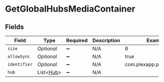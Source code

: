 # GetGlobalHubsMediaContainer


## Fields

| Field                                       | Type                                        | Required                                    | Description                                 | Example                                     |
| ------------------------------------------- | ------------------------------------------- | ------------------------------------------- | ------------------------------------------- | ------------------------------------------- |
| `size`                                      | *Optional<Integer>*                         | :heavy_minus_sign:                          | N/A                                         | 8                                           |
| `allowSync`                                 | *Optional<Boolean>*                         | :heavy_minus_sign:                          | N/A                                         | true                                        |
| `identifier`                                | *Optional<String>*                          | :heavy_minus_sign:                          | N/A                                         | com.plexapp.plugins.library                 |
| `hub`                                       | List<[Hub](../../models/operations/Hub.md)> | :heavy_minus_sign:                          | N/A                                         |                                             |